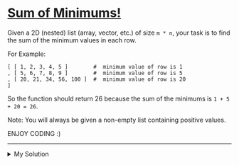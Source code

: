 # [Sum of Minimums!](https://www.codewars.com/kata/5d5ee4c35162d9001af7d699)

Given a 2D (nested) list (array, vector, etc.) of size `m * n`, your task is to find the sum of the minimum values in
each row.

For Example:

```
[ [ 1, 2, 3, 4, 5 ]        #  minimum value of row is 1
, [ 5, 6, 7, 8, 9 ]        #  minimum value of row is 5
, [ 20, 21, 34, 56, 100 ]  #  minimum value of row is 20
]
```

So the function should return 26 because the sum of the minimums is `1 + 5 + 20 = 26`.

Note: You will always be given a non-empty list containing positive values.

ENJOY CODING :)

---

<details><summary>My Solution</summary>

```js
function sumOfMinimums(arr) {
  return arr.reduce((sum, array) => sum + Math.min(...array), 0)
}
```

</details>

